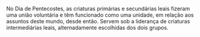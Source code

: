 ﻿No Dia de Pentecostes, as criaturas primárias e secundárias leais fizeram uma união voluntária e têm funcionado como uma unidade, em relação aos assuntos deste mundo, desde então. Servem sob a liderança de criaturas intermediárias leais, alternadamente escolhidas dos dois grupos.